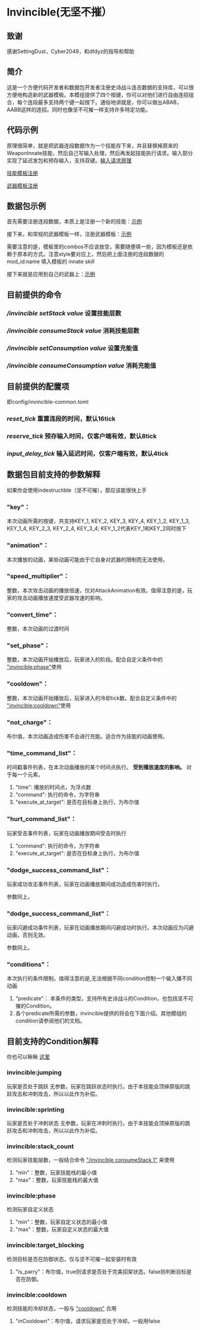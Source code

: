 
# Invincible(无坚不摧）
## 致谢
感谢SettingDust，Cyber2049，和dfdyz的指导和帮助

## 简介
这是一个方便代码开发者和数据包开发者注册史诗战斗连击数据的支持库，可以很方便地构造新的武器模板。本模组提供了四个按键，你可以对他们进行自由连招组合，每个连段最多支持两个键一起按下。通俗地讲就是，你可以做出ABAB，AABB这样的连招。同时也像坚不可摧一样支持许多特定功能。

## 代码示例
原理很简单，就是把武器连段数据作为一个技能存下来，并且替换掉原来的WeaponInnate技能，然后自己写输入处理，然后再发起技能执行请求。输入部分实现了延迟发包和预存输入，支持双键。[输入请求原理](https://github.com/GaylordFockerCN/EpicFight-Invincible/blob/master/src/main/java/com/p1nero/invincible/client/events/InputHandler.java)


[技能模板注册](https://github.com/GaylordFockerCN/EpicFight-Invincible/blob/master/src/main/java/com/p1nero/invincible/gameassets/InvincibleSkills.java)

[武器模板注册](https://github.com/GaylordFockerCN/EpicFight-Invincible/blob/master/src/main/java/com/p1nero/invincible/gameassets/InvincibleWeaponCapabilityPresets.java)

## 数据包示例
首先需要注册连段数据，本质上是注册一个新的技能：[示例](https://github.com/GaylordFockerCN/EpicFight-Invincible/tree/master/src/main/resources/data/invincible/capabilities/weapons/invincible_combos/demo.json)

接下来，和常规的武器模板一样，注册武器模板：[示例](https://github.com/GaylordFockerCN/EpicFight-Invincible/tree/master/src/main/resources/data/invincible/capabilities/weapons/types/datapack_demo.json)

需要注意的是，模板里的combos不应该放空，需要随便填一些，因为模板还是依赖于原本的方式。注意style要对应上，然后把上面注册的连段数据的 mod_id:name 填入模板的 innate skill

接下来就是应用到自己的武器上：[示例](https://github.com/GaylordFockerCN/EpicFight-Invincible/tree/master/src/main/resources/data/invincible/capabilities/weapons/datapack_debug.json)
## 目前提供的命令
### _/invincible setStack value_ 设置技能层数
### _/invincible consumeStack value_ 消耗技能层数
### _/invincible setConsumption value_ 设置充能值
### _/invincible consumeConsumption value_ 消耗充能值

## 目前提供的配置项
即config/invincible-common.toml
### _reset_tick_ 重置连段的时间，默认16tick
### _reserve_tick_ 预存输入时间，仅客户端有效，默认8tick
### _input_delay_tick_ 输入延迟时间，仅客户端有效，默认4tick

## 数据包目前支持的参数解释
如果你会使用indestructible（坚不可摧），那应该能很快上手
### "key"：
本次动画所需的按键，共支持KEY_1, KEY_2, KEY_3, KEY_4, KEY_1_2, KEY_1_3, KEY_1_4, KEY_2_3, KEY_2_4, KEY_3_4; KEY_1_2代表KEY_1和KEY_2同时按下

### "animation"：
本次播放的动画，某些动画可能由于它自身对武器的限制而无法使用。

### "speed_multiplier"：
整数，本次攻击动画的播放倍速，仅对AttackAnimation有效。值得注意的是，玩家的攻击动画播放速度受武器攻速的影响。

### "convert_time"： 
整数，本次动画的过渡时间

### "set_phase"：
整数，本次动画开始播放后，玩家进入的阶段。配合自定义条件中的 ["invincible:phase"](#invinciblephase)使用

### "cooldown"：
整数，本次动画开始播放后，玩家进入的冷却tick数。配合自定义条件中的 ["invincible:cooldown"](#invinciblecooldown)使用

### "not_charge"：
布尔值，本次动画造成伤害不会进行充能。适合作为技能的动画使用。

### "time_command_list"：
时间戳事件列表，在本次动画播放的某个时间点执行。
**受到播放速度的影响。**
对于每一个元素，
1. "time": 播放的时间点，为浮点数
2. "command": 执行的命令，为字符串
3. "execute_at_target": 是否在目标身上执行，为布尔值

### "hurt_command_list"：
玩家受击事件列表，玩家在动画播放期间受击时执行
1. "command": 执行的命令，为字符串
2. "execute_at_target": 是否在目标身上执行，为布尔值

### "dodge_success_command_list"：
玩家成功攻击事件列表，玩家在动画播放期间成功造成伤害时执行。

参数同上。

### "dodge_success_command_list"：
玩家闪避成功事件列表，玩家在动画播放期间闪避成功时执行。本次动画应为闪避动画，否则无效。

参数同上。

### "conditions"：
本次执行的条件限制。值得注意的是,无法根据不同condition控制一个输入播不同动画
1. "predicate"： 本条件的类型，支持所有史诗战斗的Condition，也包括坚不可摧的Condition。
2. 各个predicate所需的参数，invincible提供的将会在下面介绍。其他模组的condition请参阅他们的文档。
## 目前支持的Condition解释
你也可以瞅瞅 [这里](https://github.com/GaylordFockerCN/EpicFight-Invincible/blob/master/src/main/java/com/p1nero/invincible/gameassets/InvincibleConditions.java)

### invincible:jumping
玩家是否处于跳跃
无参数，玩家在跳跃状态时执行。由于本技能会顶掉原版的跳跃攻击和冲刺攻击，所以以此作为补偿。

### invincible:sprinting
玩家是否处于冲刺状态
无参数，玩家在冲刺时执行。由于本技能会顶掉原版的跳跃攻击和冲刺攻击，所以以此作为补偿。

### invincible:stack_count
检测玩家技能层数，一般结合命令 ["/invincible consumeStack 1"](#_invincible-consumestack-value_-消耗技能层数) 来使用
1. "min"：整数，玩家技能栈的最小值
2. "max"：整数，玩家技能栈的最大值

### invincible:phase
检测玩家自定义状态
1. "min"：整数，玩家自定义状态的最小值
2. "max"：整数，玩家自定义状态的最大值

### invincible:target_blocking
检测目标是否在防御状态，仅与坚不可摧一起安装时有效
1. "is_parry"：布尔值，true则请求是否处于完美招架状态。false则判断目标是否在防御。

### invincible:cooldown
检测技能的冷却状态，一般与 ["cooldown"](#cooldown) 合用
1. "inCooldown"：布尔值，请求玩家是否处于冷却。一般用false
